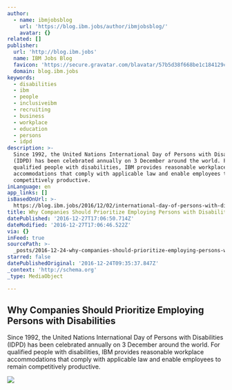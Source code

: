 ```yaml
---
author:
  - name: ibmjobsblog
    url: 'https://blog.ibm.jobs/author/ibmjobsblog/'
    avatar: {}
related: []
publisher:
  url: 'http://blog.ibm.jobs'
  name: IBM Jobs Blog
  favicon: 'https://secure.gravatar.com/blavatar/57b5d38f668be1c184129c2266642432?s=32'
  domain: blog.ibm.jobs
keywords:
  - disabilities
  - ibm
  - people
  - inclusiveibm
  - recruiting
  - business
  - workplace
  - education
  - persons
  - idpd
description: >-
  Since 1992, the United Nations International Day of Persons with Disabilities
  (IDPD) has been celebrated annually on 3 December around the world. For
  qualified people with disabilities, IBM provides reasonable workplace
  accommodations that comply with applicable law and enable employees to remain
  competitively productive.
inLanguage: en
app_links: []
isBasedOnUrl: >-
  https://blog.ibm.jobs/2016/12/02/international-day-of-persons-with-disabilities-why-companies-should-prioritize-employing-pwds/?platform=hootsuite
title: Why Companies Should Prioritize Employing Persons with Disabilities
datePublished: '2016-12-27T17:06:50.714Z'
dateModified: '2016-12-27T17:06:46.522Z'
via: {}
inFeed: true
sourcePath: >-
  _posts/2016-12-24-why-companies-should-prioritize-employing-persons-with-disab.md
starred: false
datePublishedOriginal: '2016-12-24T09:35:37.847Z'
_context: 'http://schema.org'
_type: MediaObject

---
```

<article style=""><h1>Why Companies Should Prioritize Employing Persons with Disabilities</h1><p>Since 1992, the United Nations International Day of Persons with Disabilities (IDPD) has been celebrated annually on 3 December around the world. For qualified people with disabilities, IBM provides reasonable workplace accommodations that comply with applicable law and enable employees to remain competitively productive.</p><img src="https://i0.wp.com/ibmjobsblog.files.wordpress.com/2016/12/yves_veulliet_ibm.jpg?fit=440%2C330&amp;ssl=1" /></article>
